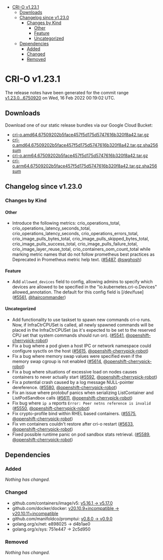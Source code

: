 - [CRI-O v1.23.1](#cri-o-v1231)
  - [Downloads](#downloads)
  - [Changelog since v1.23.0](#changelog-since-v1230)
    - [Changes by Kind](#changes-by-kind)
      - [Other](#other)
      - [Feature](#feature)
      - [Uncategorized](#uncategorized)
  - [Dependencies](#dependencies)
    - [Added](#added)
    - [Changed](#changed)
    - [Removed](#removed)

# CRI-O v1.23.1

The release notes have been generated for the commit range
[v1.23.0...6750920](https://github.com/cri-o/cri-o/compare/v1.23.0...67509202b5face457f5d175d5747616b320f8a42) on Wed, 16 Feb 2022 00:19:02 UTC.

## Downloads

Download one of our static release bundles via our Google Cloud Bucket:

- [cri-o.amd64.67509202b5face457f5d175d5747616b320f8a42.tar.gz](https://storage.googleapis.com/cri-o/artifacts/cri-o.amd64.67509202b5face457f5d175d5747616b320f8a42.tar.gz)
- [cri-o.amd64.67509202b5face457f5d175d5747616b320f8a42.tar.gz.sha256sum](https://storage.googleapis.com/cri-o/artifacts/cri-o.amd64.67509202b5face457f5d175d5747616b320f8a42.tar.gz.sha256sum)
- [cri-o.arm64.67509202b5face457f5d175d5747616b320f8a42.tar.gz](https://storage.googleapis.com/cri-o/artifacts/cri-o.arm64.67509202b5face457f5d175d5747616b320f8a42.tar.gz)
- [cri-o.arm64.67509202b5face457f5d175d5747616b320f8a42.tar.gz.sha256sum](https://storage.googleapis.com/cri-o/artifacts/cri-o.arm64.67509202b5face457f5d175d5747616b320f8a42.tar.gz.sha256sum)

## Changelog since v1.23.0

### Changes by Kind

#### Other
 - Introduce the following metrics:
  crio_operations_total, crio_operations_latency_seconds_total, crio_operations_latency_seconds,
  crio_operations_errors_total, crio_image_pulls_bytes_total,
  crio_image_pulls_skipped_bytes_total,
  crio_image_pulls_success_total, crio_image_pulls_failure_total,
  crio_image_layer_reuse_total, crio_containers_oom_count_total
  while marking metric names that do not follow prometheus best practices as Deprecated in Prometheus metric help text. ([#5487](https://github.com/cri-o/cri-o/pull/5487), [@swghosh](https://github.com/swghosh))

#### Feature
 - Add `allowed_devices` field to config, allowing admins to specify which devices are allowed to be specified in the "io.kubernetes.cri-o.Devices" allowed_annotation. The default for this config field is [/dev/fuse] ([#5561](https://github.com/cri-o/cri-o/pull/5561), [@haircommander](https://github.com/haircommander))

#### Uncategorized
 - Add functionality to use taskset to spawn new commands cri-o runs. Now, if InfraCtrCPUSet is called, all newly spawned commands will be placed in the InfraCtrCPUSet (as it's expected to be set to the reserved CPU set that system commands should run on). ([#5541](https://github.com/cri-o/cri-o/pull/5541), [@openshift-cherrypick-robot](https://github.com/openshift-cherrypick-robot))
 - Fix a bug where a pod given a host IPC or network namespace could configure sysctls on the host ([#5615](https://github.com/cri-o/cri-o/pull/5615), [@openshift-cherrypick-robot](https://github.com/openshift-cherrypick-robot))
 - Fix a bug where memory swap values were specified even if the memory swap cgroup is not enabled ([#5614](https://github.com/cri-o/cri-o/pull/5614), [@openshift-cherrypick-robot](https://github.com/openshift-cherrypick-robot))
 - Fix a bug where situations of excessive load on nodes causes containers to never actually start ([#5592](https://github.com/cri-o/cri-o/pull/5592), [@openshift-cherrypick-robot](https://github.com/openshift-cherrypick-robot))
 - Fix a potential crash caused by a log message NULL-pointer dereference. ([#5580](https://github.com/cri-o/cri-o/pull/5580), [@openshift-cherrypick-robot](https://github.com/openshift-cherrypick-robot))
 - Fix an issue where protobuf panics when serializing ListContainer and ListPodSandbox calls ([#5611](https://github.com/cri-o/cri-o/pull/5611), [@openshift-cherrypick-robot](https://github.com/openshift-cherrypick-robot))
 - Fix bug where `ip a` reports `Error: Peer netns reference is invalid` ([#5550](https://github.com/cri-o/cri-o/pull/5550), [@openshift-cherrypick-robot](https://github.com/openshift-cherrypick-robot))
 - Fix crypto-profile bind within RHEL based containers. ([#5575](https://github.com/cri-o/cri-o/pull/5575), [@openshift-cherrypick-robot](https://github.com/openshift-cherrypick-robot))
 - Fix vm containers couldn't restore after cri-o restart ([#5633](https://github.com/cri-o/cri-o/pull/5633), [@openshift-cherrypick-robot](https://github.com/openshift-cherrypick-robot))
 - Fixed possible runtime panic on pod sandbox stats retrieval. ([#5589](https://github.com/cri-o/cri-o/pull/5589), [@openshift-cherrypick-robot](https://github.com/openshift-cherrypick-robot))

## Dependencies

### Added
_Nothing has changed._

### Changed
- github.com/containers/image/v5: [v5.16.1 → v5.17.0](https://github.com/containers/image/v5/compare/v5.16.1...v5.17.0)
- github.com/docker/docker: [v20.10.9+incompatible → v20.10.11+incompatible](https://github.com/docker/docker/compare/v20.10.9...v20.10.11)
- github.com/manifoldco/promptui: [v0.8.0 → v0.9.0](https://github.com/manifoldco/promptui/compare/v0.8.0...v0.9.0)
- golang.org/x/net: e898025 → d4b1ae0
- golang.org/x/sys: 751e447 → 2c5d950

### Removed
_Nothing has changed._
